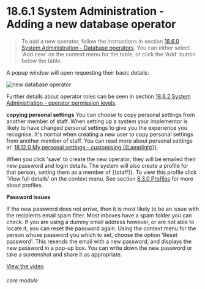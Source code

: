 # 18.6.1    System Administration - Adding a new database operator

> To add a new operator, follow the instructions in section [18.6.0  System Administration - Database operators](/help/index/v/{{version}}/p/18.6.0).  You can either select 'Add new' on the context menu for the table, or click the 'Add' button below the table. 

A popup window will open requesting their basic details:

![new database operator]({{imgpath}}150a.png)

Further details about operator roles can be seen in section [18.6.2  System Administration - operator permission levels](/help/index/v/{{version}}/p/18.6.2).

__copying personal settings__
You can choose to copy personal settings from another member of staff.  When setting up a system your implementor is likely to have changed personal settings to give you the experience you recognise.  It's normal when creating a new user to copy personal settings from another member of staff.  You can read more about personal settings at: [18.12.0  My personal settings - customising {{Lamplight}}](/help/index/v/{{version}}/p/18.12.0). 

When you click 'save' to create the new operator, they will be emailed their new password and login details. The system will also create a profile for that person, setting them as a member of {{staff}}. To view this profile click 'View full details' on the context menu. See section [8.3.0  Profiles](/help/index/v/{{version}}/p/8.3.0) for more about profiles. 

__Password issues__

If the new password does not arrive, then it is most likely to be an issue with the recipients email spam filter.  Most inboxes have a spam folder you can check.  If you are using a dummy email address however, or are not able to locate it, you can reset the password again.  Using the context menu for the person whose password you which to set, choose the option 'Reset password'.  This resends the email with a new password, and displays the new password in a pop-up box.  You can write down the new password or take a screenshot and share it as appropriate.

[View the video](/help/video/id/42)
###### core module

